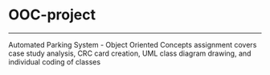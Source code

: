 # OOC-project
---

Automated Parking System - Object Oriented Concepts assignment covers case
study analysis, CRC card creation, UML class diagram drawing, and individual
coding of classes
